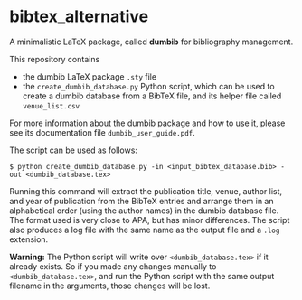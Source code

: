 # bibtex_alternative

A minimalistic LaTeX package, called **dumbib** for bibliography management.

This repository contains
- the dumbib LaTeX package ``.sty`` file
- the ``create_dumbib_database.py`` Python script, which can be used to create a dumbib database from a BibTeX file, and its helper file called ``venue_list.csv``

For more information about the dumbib package and how to use it, please see its documentation file ``dumbib_user_guide.pdf``.

The script can be used as follows:

``$ python create_dumbib_database.py -in <input_bibtex_database.bib> -out <dumbib_database.tex>``

Running this command will extract the publication title, venue, author list, and year of publication from the BibTeX entries and arrange them in an alphabetical order (using the author names) in the dumbib database file. The format used is very close to APA, but has minor differences. The script also produces a log file with the same name as the output file and a ``.log`` extension.

**Warning:** The Python script will write over ``<dumbib_database.tex>`` if it already exists. So if you made any changes manually to ``<dumbib_database.tex>``, and run the Python script with the same output filename in the arguments, those changes will be lost.
